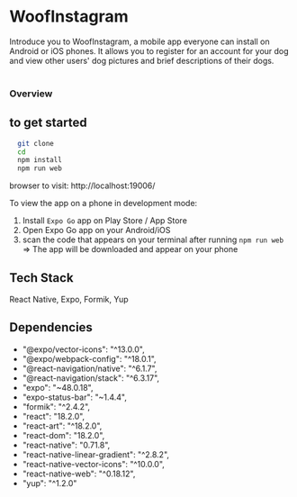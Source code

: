 # WoofInstagram

Introduce you to WoofInstagram, a mobile app everyone can install on Android or iOS phones. It allows you to register for an account for your dog and view other users' dog pictures and brief descriptions of their dogs.
<br></br>

### Overview


## to get started
```bash
  git clone 
  cd 
  npm install
  npm run web
```
browser to visit: http://localhost:19006/

To view the app on a phone in development mode:
1. Install `Expo Go` app on Play Store / App Store
2. Open Expo Go app on your Android/iOS
3. scan the code that appears on your terminal after running `npm run web`
=> The app will be downloaded and appear on your phone

## Tech Stack

React Native, Expo, Formik, Yup

## Dependencies

- "@expo/vector-icons": "^13.0.0",
- "@expo/webpack-config": "^18.0.1",
- "@react-navigation/native": "^6.1.7",
- "@react-navigation/stack": "^6.3.17",
- "expo": "~48.0.18",
- "expo-status-bar": "~1.4.4",
- "formik": "^2.4.2",
- "react": "18.2.0",
- "react-art": "^18.2.0",
- "react-dom": "18.2.0",
- "react-native": "0.71.8",
- "react-native-linear-gradient": "^2.8.2",
- "react-native-vector-icons": "^10.0.0",
- "react-native-web": "^0.18.12",
- "yup": "^1.2.0"


